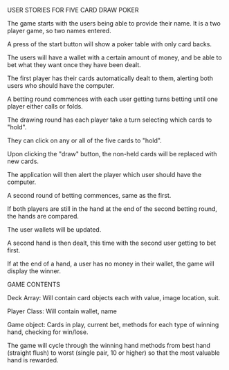 USER STORIES FOR FIVE CARD DRAW POKER

The game starts with the users being able to provide their name. It is a two player game, so two names entered.

A press of the start button will show a poker table with only card backs.

The users will have a wallet with a certain amount of money, and be able to bet what they want once they have been dealt.

The first player has their cards automatically dealt to them, alerting both users who should have the computer.

A betting round commences with each user getting turns betting until one player either calls or folds.

The drawing round has each player take a turn selecting which cards to "hold".

They can click on any or all of the five cards to "hold".

Upon clicking the "draw" button, the non-held cards will be replaced with new cards.

The application will then alert the player which user should have the computer.

A second round of betting commences, same as the first.

If both players are still in the hand at the end of the second betting round, the hands are compared.

The user wallets will be updated.

A second hand is then dealt, this time with the second user getting to bet first.

If at the end of a hand, a user has no money in their wallet, the game will display the winner.




GAME CONTENTS

Deck Array:
	Will contain card objects each with value, image location, suit.

Player Class:
	Will contain wallet, name

Game object:
	Cards in play, current bet, methods for each type of winning hand, checking for win/lose.

The game will cycle through the winning hand methods from best hand (straight flush) to worst (single pair, 10 or higher) so that the most valuable hand is rewarded.